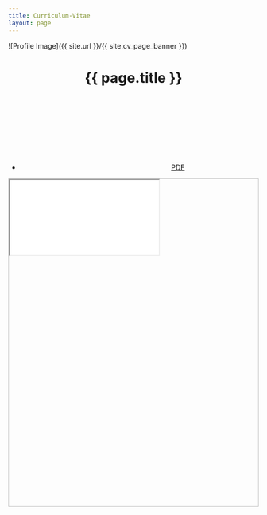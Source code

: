 ```yaml
---
title: Curriculum-Vitae
layout: page
---
```


![Profile Image]({{ site.url }}/{{ site.cv_page_banner }})

<center><h1>{{ page.title }}</h1></center>

<nav id="cv-embed-nav" class="nav">
    <ul class="list">
        <li class="item">
            <svg id="svg-download-icon" class="icon icon-download">
                <use xlink:href="#icon-download"></use>
            </svg>&nbsp;<a href="{{ site.cv_download_url }}" title="Download CV in PDF format">PDF</a>
        </li>
    </ul>
</nav>

<div id="cv-embed" class="embed-responsive" style="padding-bottom: 100%; border: 1px silver solid;">
    <iframe class="embed-responsive-item" src="{{ site.cv_embed_url }}"></iframe>
</div>

